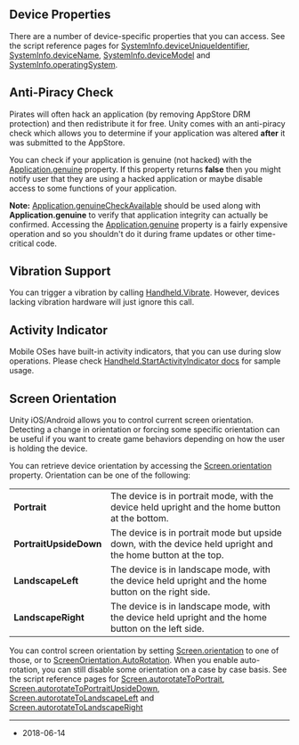 
Device Properties
-----------------

There are a number of device-specific properties that you can access. See the script reference pages for [SystemInfo.deviceUniqueIdentifier](ScriptRef:SystemInfo-deviceUniqueIdentifier.html), [SystemInfo.deviceName](ScriptRef:SystemInfo-deviceName.html), [SystemInfo.deviceModel](ScriptRef:SystemInfo-deviceModel.html) and [SystemInfo.operatingSystem](ScriptRef:SystemInfo-operatingSystem.html).


Anti-Piracy Check
-----------------

Pirates will often hack an application (by removing AppStore DRM protection) and then redistribute it for free. Unity comes with an anti-piracy check which allows you to determine if your application was altered **after** it was submitted to the AppStore.

You can check if your application is genuine (not hacked) with the [Application.genuine](ScriptRef:Application-genuine.html) property. If this property returns __false__ then you might notify user that they are using a hacked application or maybe disable access to some functions of your application.

**Note:** [Application.genuineCheckAvailable](ScriptRef:Application-genuineCheckAvailable.html) should be used along with __Application.genuine__ to verify that application integrity can actually be confirmed. Accessing the [Application.genuine](ScriptRef:Application-genuine.html) property is a fairly expensive operation and so you shouldn't do it during frame updates or other time-critical code.

Vibration Support
-----------------

You can trigger a vibration by calling [Handheld.Vibrate](ScriptRef:Handheld.Vibrate.html). However, devices lacking vibration hardware will just ignore this call.

Activity Indicator
------------------

Mobile OSes have built-in activity indicators, that you can use during slow operations. Please check [Handheld.StartActivityIndicator docs](ScriptRef:Handheld.StartActivityIndicator.html) for sample usage.

Screen Orientation
------------------

Unity iOS/Android allows you to control current screen orientation. Detecting a change in orientation or forcing some specific orientation can be useful if you want to create game behaviors depending on how the user is holding the device.

You can retrieve device orientation by accessing the [Screen.orientation](ScriptRef:Screen-orientation.html) property. Orientation can be one of the following:

| | |
|:---|:---|
|__Portrait__ |The device is in portrait mode, with the device held upright and the home button at the bottom.|
|__PortraitUpsideDown__ |The device is in portrait mode but upside down, with the device held upright and the home button at the top.|
|__LandscapeLeft__ |The device is in landscape mode, with the device held upright and the home button on the right side.|
|__LandscapeRight__ |The device is in landscape mode, with the device held upright and the home button on the left side.|

You can control screen orientation by setting [Screen.orientation](ScriptRef:Screen-orientation.html) to one of those, or to [ScreenOrientation.AutoRotation](ScriptRef:ScreenOrientation.AutoRotation.html).
When you enable auto-rotation, you can still disable some orientation on a case by case basis. See the script reference pages for [Screen.autorotateToPortrait](ScriptRef:Screen-autorotateToPortrait.html), [Screen.autorotateToPortraitUpsideDown](ScriptRef:Screen-autorotateToPortraitUpsideDown.html), [Screen.autorotateToLandscapeLeft](ScriptRef:Screen-autorotateToLandscapeLeft.html) and [Screen.autorotateToLandscapeRight](ScriptRef:Screen-autorotateToLandscapeRight.html)

---
* <span class="page-edit">2018-06-14 <!-- include IncludeTextAmendPageSomeEdit --></span>
